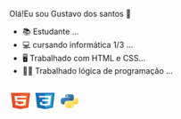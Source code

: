  Olá!Eu sou Gustavo dos santos 👋

- 📚 Estudante  ...
- 💻 cursando informática 1/3 ...
- 🖥️ Trabalhado com HTML e CSS...
- 👨‍🎓 Trabalhado lógica de programação ...
<div style="display: inline_block"><br>
  <img align="center" alt="gusta-HTML" height="30" width="40" src="https://raw.githubusercontent.com/devicons/devicon/master/icons/html5/html5-original.svg">
  <img align="center" alt="gusta-CSS" height="30" width="40" src="https://raw.githubusercontent.com/devicons/devicon/master/icons/css3/css3-original.svg">
  <img align="center" alt="gusta-Python" height="30" width="40" src="https://raw.githubusercontent.com/devicons/devicon/master/icons/python/python-original.svg">
</div>



